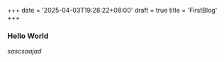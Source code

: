 +++
date = '2025-04-03T19:28:22+08:00'
draft = true
title = 'FirstBlog'
+++
### Hello World
*sascsaajad*